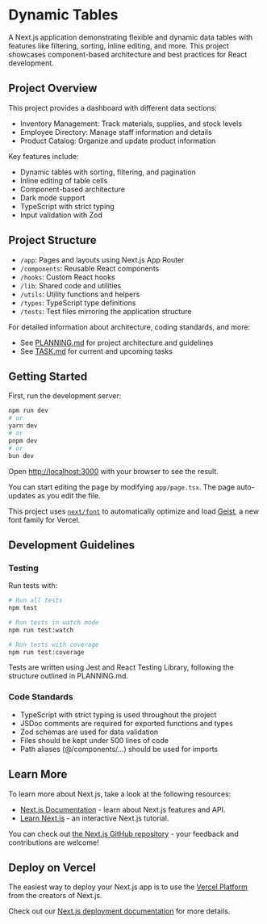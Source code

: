 # Dynamic Tables

A Next.js application demonstrating flexible and dynamic data tables with features like filtering, sorting, inline editing, and more. This project showcases component-based architecture and best practices for React development.

## Project Overview

This project provides a dashboard with different data sections:
- Inventory Management: Track materials, supplies, and stock levels
- Employee Directory: Manage staff information and details
- Product Catalog: Organize and update product information

Key features include:
- Dynamic tables with sorting, filtering, and pagination
- Inline editing of table cells
- Component-based architecture
- Dark mode support
- TypeScript with strict typing
- Input validation with Zod

## Project Structure

- `/app`: Pages and layouts using Next.js App Router
- `/components`: Reusable React components
- `/hooks`: Custom React hooks
- `/lib`: Shared code and utilities
- `/utils`: Utility functions and helpers
- `/types`: TypeScript type definitions
- `/tests`: Test files mirroring the application structure

For detailed information about architecture, coding standards, and more:
- See [PLANNING.md](./PLANNING.md) for project architecture and guidelines
- See [TASK.md](./TASK.md) for current and upcoming tasks

## Getting Started

First, run the development server:

```bash
npm run dev
# or
yarn dev
# or
pnpm dev
# or
bun dev
```

Open [http://localhost:3000](http://localhost:3000) with your browser to see the result.

You can start editing the page by modifying `app/page.tsx`. The page auto-updates as you edit the file.

This project uses [`next/font`](https://nextjs.org/docs/app/building-your-application/optimizing/fonts) to automatically optimize and load [Geist](https://vercel.com/font), a new font family for Vercel.

## Development Guidelines

### Testing

Run tests with:

```bash
# Run all tests
npm test

# Run tests in watch mode
npm run test:watch

# Run tests with coverage
npm run test:coverage
```

Tests are written using Jest and React Testing Library, following the structure outlined in PLANNING.md.

### Code Standards

- TypeScript with strict typing is used throughout the project
- JSDoc comments are required for exported functions and types
- Zod schemas are used for data validation
- Files should be kept under 500 lines of code
- Path aliases (@/components/...) should be used for imports

## Learn More

To learn more about Next.js, take a look at the following resources:

- [Next.js Documentation](https://nextjs.org/docs) - learn about Next.js features and API.
- [Learn Next.js](https://nextjs.org/learn) - an interactive Next.js tutorial.

You can check out [the Next.js GitHub repository](https://github.com/vercel/next.js) - your feedback and contributions are welcome!

## Deploy on Vercel

The easiest way to deploy your Next.js app is to use the [Vercel Platform](https://vercel.com/new?utm_medium=default-template&filter=next.js&utm_source=create-next-app&utm_campaign=create-next-app-readme) from the creators of Next.js.

Check out our [Next.js deployment documentation](https://nextjs.org/docs/app/building-your-application/deploying) for more details.
